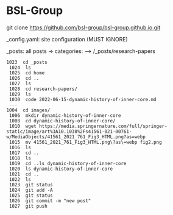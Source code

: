 # BSL-Group

git clone https://github.com/bsl-group/bsl-group.github.io.git


_config.yaml: site configuration (MUST IGNORE)

_posts: all posts
-> categories:
--> /_posts/research-papers


```
1023  cd _posts
 1024  ls
 1025  cd home
 1026  cd ..
 1027  ls
 1028  cd research-papers/
 1029  ls
 1030  code 2022-06-15-dynamic-history-of-inner-core.md
 ---
1004  cd images/
 1006  mkdir dynamic-history-of-inner-core
 1008  cd dynamic-history-of-inner-core/
 1010  wget https://media.springernature.com/full/springer-static/image/art%3A10.1038%2Fs41561-021-00761-w/MediaObjects/41561_2021_761_Fig3_HTML.png?as=webp
 1015  mv 41561_2021_761_Fig3_HTML.png\?as\=webp fig2.png
 1016  ls
 1017  cd ..
 1018  ls
 1019  cd ..ls dynamic-history-of-inner-core
 1020  ls dynamic-history-of-inner-core
 1021  cd ..
 1022  ls
 1023  git status
 1024  git add -A
 1025  git status
 1026  git commit -m "new post"
 1027  git push
 ```